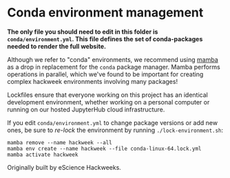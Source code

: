 # Conda environment management

**The only file you should need to edit in this folder is `conda/environment.yml`. This file defines the set of conda-packages needed to render the full website.**

Although we refer to "conda" environments, we recommend using [mamba](https://github.com/mamba-org/mamba) as a drop in replacement for the `conda` package manager. Mamba performs operations in parallel, which we've found to be important for creating complex hackweek environments involving many packages!

Lockfiles ensure that everyone working on this project has an identical development environment, whether working on a personal computer or running on our hosted JupyterHub cloud infrastructure.

If you edit `conda/environment.yml` to change package versions or add new ones, be sure to _re-lock_ the environment by running `./lock-environment.sh`:

```
mamba remove --name hackweek --all
mamba env create --name hackweek --file conda-linux-64.lock.yml
mamba activate hackweek
```
Originally built by eScience Hackweeks.
